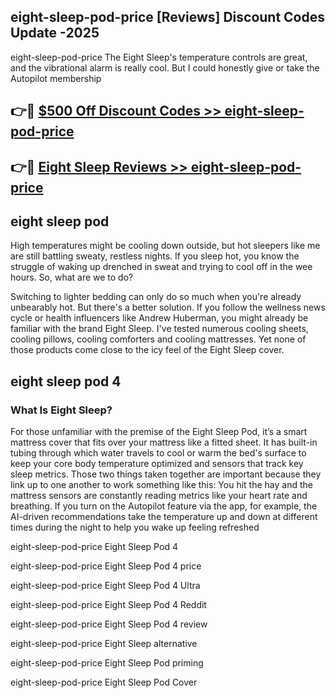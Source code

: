 ## eight-sleep-pod-price [Reviews​] Discount Codes Update -2025

eight-sleep-pod-price The Eight Sleep's temperature controls are great, and the vibrational alarm is really cool. But I could honestly give or take the Autopilot membership

## 👉🔴 [$500 Off Discount Codes >> eight-sleep-pod-price](http://download.freeplayer.one?title=eight-sleep-pod-price&ref=18-ES)

## 👉🔴 [Eight Sleep Reviews >> eight-sleep-pod-price](http://download.freeplayer.one?title=eight-sleep-pod-price&ref=18-ES)

## eight sleep pod

High temperatures might be cooling down outside, but hot sleepers like me are still battling sweaty, restless nights. If you sleep hot, you know the struggle of waking up drenched in sweat and trying to cool off in the wee hours. So, what are we to do?

Switching to lighter bedding can only do so much when you're already unbearably hot. But there's a better solution. If you follow the wellness news cycle or health influencers like Andrew Huberman, you might already be familiar with the brand Eight Sleep. I've tested numerous cooling sheets, cooling pillows, cooling comforters and cooling mattresses. Yet none of those products come close to the icy feel of the Eight Sleep cover.

## eight sleep pod 4

### What Is Eight Sleep?

For those unfamiliar with the premise of the Eight Sleep Pod, it’s a smart mattress cover that fits over your mattress like a fitted sheet. It has built-in tubing through which water travels to cool or warm the bed's surface to keep your core body temperature optimized and sensors that track key sleep metrics. Those two things taken together are important because they link up to one another to work something like this: You hit the hay and the mattress sensors are constantly reading metrics like your heart rate and breathing. If you turn on the Autopilot feature via the app, for example, the AI-driven recommendations take the temperature up and down at different times during the night to help you wake up feeling refreshed

eight-sleep-pod-price Eight Sleep Pod 4

eight-sleep-pod-price Eight Sleep Pod 4 price

eight-sleep-pod-price Eight Sleep Pod 4 Ultra

eight-sleep-pod-price Eight Sleep Pod 4 Reddit

eight-sleep-pod-price Eight Sleep Pod 4 review

eight-sleep-pod-price Eight Sleep alternative

eight-sleep-pod-price Eight Sleep Pod priming

eight-sleep-pod-price Eight Sleep Pod Cover